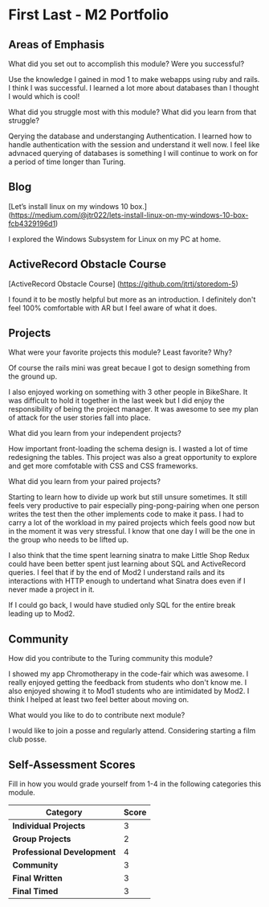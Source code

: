# First Last - M2 Portfolio

## Areas of Emphasis

What did you set out to accomplish this module? Were you successful?

Use the knowledge I gained in mod 1 to make webapps using ruby and rails. I think I was successful. I learned a lot more about databases than I thought I would which is cool!

What did you struggle most with this module? What did you learn from that struggle?

Qerying the database and understanging Authentication. I learned how to handle authentication with the session and understand it well now. I feel like advnaced querying of databases is something I will continue to work on for a period of time longer than Turing.

## Blog

[Let’s install linux on my windows 10 box.] (https://medium.com/@jtr022/lets-install-linux-on-my-windows-10-box-fcb4329196d1)

  I explored the Windows Subsystem for Linux on my PC at home.

## ActiveRecord Obstacle Course

[ActiveRecord Obstacle Course] (https://github.com/jtrtj/storedom-5)

I found it to be mostly helpful but more as an introduction. I definitely don't feel 100% comfortable with AR but I feel aware of what it does.

## Projects

What were your favorite projects this module? Least favorite? Why?

Of course the rails mini was great becaue I got to design something from the ground up.

I also enjoyed working on something with 3 other people in BikeShare. It was difficult to hold it together in the last week but I did enjoy the responsibility of being the project manager. It was awesome to see my plan of attack for the user stories fall into place.

What did you learn from your independent projects?

How important front-loading the schema design is. I wasted a lot of time redesigning the tables. This project was also a great opportunity to explore and get more comfotable with CSS and CSS frameworks.

What did you learn from your paired projects?

Starting to learn how to divide up work but still unsure sometimes. It still feels very productive to pair especially ping-pong-pairing when one person writes the test then the other implements code to make it pass. I had to carry a lot of the workload in my paired projects which feels good now but in the moment it was very stressful. I know that one day I will be the one in the group who needs to be lifted up.

I also think that the time spent learning sinatra to make Little Shop Redux could have been better spent just learning about SQL and ActiveRecord queries. I feel that if by the end of Mod2 I understand rails and its interactions with HTTP enough to undertand what Sinatra does even if I never made a project in it.

If I could go back, I would have studied only SQL for the entire break leading up to Mod2.

## Community

How did you contribute to the Turing community this module?

I showed my app Chromotherapy in the code-fair which was awesome. I really enjoyed getting the feedback from students who don't know me. I also enjoyed showing it to Mod1 students who are intimidated by Mod2. I think I helped at least two feel better about moving on.

What would you like to do to contribute next module?

I would like to join a posse and regularly attend. Considering starting a film club posse.

## Self-Assessment Scores

Fill in how you would grade yourself from 1-4 in the following categories this module.

| Category                     | Score |
| -----------------------------| ----- |
| **Individual Projects**      |   3   |
| **Group Projects**           |   2   |
| **Professional Development** |   4   |
| **Community**                |   3   |
| **Final Written**            |   3   |
| **Final Timed**              |   3   |
